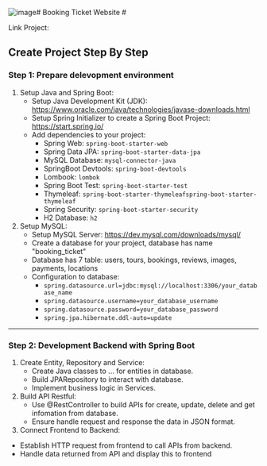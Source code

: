 ![image](https://github.com/dinh-letat/Booking_Ticket/assets/108498437/58ba525c-2639-447a-ada2-2ed4b9549a37)# Booking Ticket Website #

 Link Project: 

## Create Project Step By Step ##
### Step 1: Prepare delevopment environment ###
1. Setup Java and Spring Boot:
   - Setup Java Development Kit (JDK): https://www.oracle.com/java/technologies/javase-downloads.html
   - Setup Spring Initializer to create a Spring Boot Project: https://start.spring.io/
   - Add dependencies to your project:
        + Spring Web:  `spring-boot-starter-web` 
        + Spring Data JPA: `spring-boot-starter-data-jpa`
        + MySQL Database: `mysql-connector-java`
        + SpringBoot Devtools: `spring-boot-devtools`
        + Lombook: `lombok`
        + Spring Boot Test: `spring-boot-starter-test`
        + Thymeleaf: `spring-boot-starter-thymeleafspring-boot-starter-thymeleaf`
        + Spring Security: `spring-boot-starter-security`
        + H2 Database: `h2`
2. Setup MySQL:
   - Setup MySQL Server: https://dev.mysql.com/downloads/mysql/
   - Create a database for your project, database has name "booking_ticket"
   - Database has 7 table: users, tours, bookings, reviews, images, payments, locations
   - Configuration to database:
      -   `spring.datasource.url=jdbc:mysql://localhost:3306/your_database_name`
      -   `spring.datasource.username=your_database_username`
      -   `spring.datasource.password=your_database_password`
      -   `spring.jpa.hibernate.ddl-auto=update`
---
### Step 2: Development Backend with Spring Boot ###
1. Create Entity, Repository and Service:
   - Create Java classes to ... for entities in database.
   - Build JPARepository to interact with database.
   - Implement business logic in Services.
2. Build API Restful:
   - Use @RestController to build APIs for create, update, delete and get infomation from database.
   - Ensure handle request and response the data in JSON format.
3.  Connect Frontend to Backend:
   - Establish HTTP request from frontend to call APIs from backend.
   - Handle data returned from API and display this to frontend
